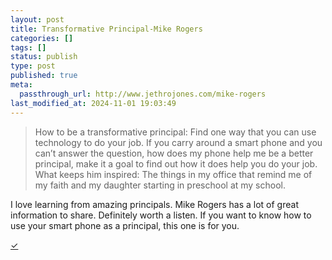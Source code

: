 ```yaml
---
layout: post
title: Transformative Principal-Mike Rogers
categories: []
tags: []
status: publish
type: post
published: true
meta:
  passthrough_url: http://www.jethrojones.com/mike-rogers
last_modified_at: 2024-11-01 19:03:49
---
```


>How to be a transformative principal: Find one way that you can use technology to do your job. If you carry around a smart phone and you can’t answer the question, how does my phone help me be a better principal, make it a goal to find out how it does help you do your job.
  What keeps him inspired: The things in my office that remind me of my faith and my daughter starting in preschool at my school.



I love learning from amazing principals. Mike Rogers has a lot of great information to share. Definitely worth a listen. If you want to know how to use your smart phone as a principal, this one is for you.


[✓](2014/10/12/transformative-principal-mike-rogers)
